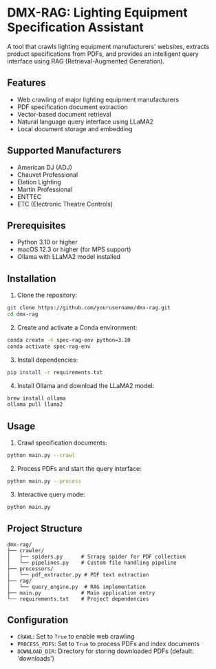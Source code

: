 # DMX-RAG: Lighting Equipment Specification Assistant

A tool that crawls lighting equipment manufacturers' websites, extracts product specifications from PDFs, and provides an intelligent query interface using RAG (Retrieval-Augmented Generation).

## Features

- Web crawling of major lighting equipment manufacturers
- PDF specification document extraction
- Vector-based document retrieval
- Natural language query interface using LLaMA2
- Local document storage and embedding

## Supported Manufacturers

- American DJ (ADJ)
- Chauvet Professional
- Elation Lighting
- Martin Professional
- ENTTEC
- ETC (Electronic Theatre Controls)

## Prerequisites

- Python 3.10 or higher
- macOS 12.3 or higher (for MPS support)
- Ollama with LLaMA2 model installed

## Installation

1. Clone the repository:
```bash
git clone https://github.com/yourusername/dmx-rag.git
cd dmx-rag
```

2. Create and activate a Conda environment:
```bash
conda create -n spec-rag-env python=3.10
conda activate spec-rag-env
```

3. Install dependencies:
```bash
pip install -r requirements.txt
```

4. Install Ollama and download the LLaMA2 model:
```bash
brew install ollama
ollama pull llama2
```

## Usage

1. Crawl specification documents:
```bash
python main.py --crawl
```

2. Process PDFs and start the query interface:
```bash
python main.py --process
```

3. Interactive query mode:
```bash
python main.py
```

## Project Structure

```
dmx-rag/
├── crawler/
│   ├── spiders.py      # Scrapy spider for PDF collection
│   └── pipelines.py    # Custom file handling pipeline
├── processors/
│   └── pdf_extractor.py # PDF text extraction
├── rag/
│   └── query_engine.py  # RAG implementation
├── main.py             # Main application entry
└── requirements.txt    # Project dependencies
```

## Configuration

- `CRAWL`: Set to `True` to enable web crawling
- `PROCESS_PDFS`: Set to `True` to process PDFs and index documents
- `DOWNLOAD_DIR`: Directory for storing downloaded PDFs (default: 'downloads')
